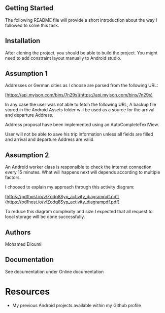 ##  Getting Started

The following README file will provide a short introduction about the way I followed to solve this task.

## Installation

After cloning the project, you should be able to build the project. You might need to add constraint layout manually to Android studio.

## Assumption 1

Addresses or German cities as I choose are parsed from the following URL: 

[https://api.myjson.com/bins/7n29s](https://api.myjson.com/bins/7n29s)

In any case the user was not able to fetch the following URL, A backup file stored in the Android Assets folder will be used as a source for the arrival and departure Address.

Address proposal have been implemented using an AutoCompleteTextView.

User will not be able to save his trip information unless all fields are filled and arrival and departure Address are valid.

## Assumption 2

An Android worker class is responsible to check the internet connection every 15 minutes. What will happens next will depends according to multiple factors.

I choosed to explain my approach through this activity diagram: 

[https://pdfhost.io/v/Zodq8Syp_activity_diagrampdf.pdf](https://pdfhost.io/v/Zodq8Syp_activity_diagrampdf.pdf)

To reduce this diagram complexity and size I expected that all request to local storage will be done successfully.

## Authors

Mohamed Elloumi

## Documentation

See documentation under Online documentation


# Resources

- My previous Android projects available within my Github profile
